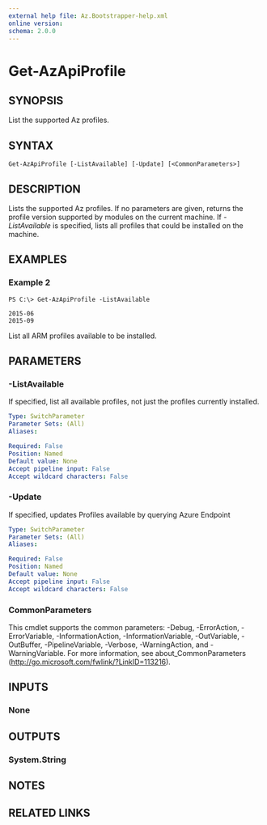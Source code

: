 ```yaml
---
external help file: Az.Bootstrapper-help.xml
online version: 
schema: 2.0.0
---
```


# Get-AzApiProfile

## SYNOPSIS
List the supported Az profiles.

## SYNTAX

```
Get-AzApiProfile [-ListAvailable] [-Update] [<CommonParameters>]
```

## DESCRIPTION
Lists the supported Az profiles.  If no parameters are given, returns the profile version supported by modules on the current machine.  If *-ListAvailable* is specified, lists all profiles that could be installed on the machine.

## EXAMPLES

### Example 2
```
PS C:\> Get-AzApiProfile -ListAvailable

2015-06
2015-09
```

List all ARM profiles available to be installed.

## PARAMETERS

### -ListAvailable
If specified, list all available profiles, not just the profiles currently installed.

```yaml
Type: SwitchParameter
Parameter Sets: (All)
Aliases: 

Required: False
Position: Named
Default value: None
Accept pipeline input: False
Accept wildcard characters: False
```

### -Update
If specified, updates Profiles available by querying Azure Endpoint

```yaml
Type: SwitchParameter
Parameter Sets: (All)
Aliases: 

Required: False
Position: Named
Default value: None
Accept pipeline input: False
Accept wildcard characters: False
```

### CommonParameters
This cmdlet supports the common parameters: -Debug, -ErrorAction, -ErrorVariable, -InformationAction, -InformationVariable, -OutVariable, -OutBuffer, -PipelineVariable, -Verbose, -WarningAction, and -WarningVariable. For more information, see about_CommonParameters (http://go.microsoft.com/fwlink/?LinkID=113216).

## INPUTS

### None

## OUTPUTS

### System.String

## NOTES

## RELATED LINKS

